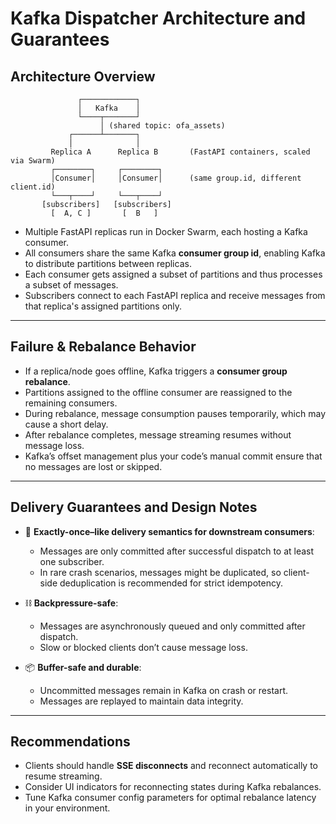 # Kafka Dispatcher Architecture and Guarantees

## Architecture Overview

```
               ┌────────────┐
               │   Kafka    │
               └────┬───────┘
                    │ (shared topic: ofa_assets)
             ┌──────┴───────┐
             │              │
         Replica A      Replica B       (FastAPI containers, scaled via Swarm)
         ┌────────┐     ┌────────┐
         │Consumer│     │Consumer│      (same group.id, different client.id)
         └───┬────┘     └───┬────┘
       [subscribers]   [subscribers]
         [  A, C ]       [  B   ]
```

* Multiple FastAPI replicas run in Docker Swarm, each hosting a Kafka consumer.
* All consumers share the same Kafka **consumer group id**, enabling Kafka to distribute partitions between replicas.
* Each consumer gets assigned a subset of partitions and thus processes a subset of messages.
* Subscribers connect to each FastAPI replica and receive messages from that replica's assigned partitions only.

---

## Failure & Rebalance Behavior

* If a replica/node goes offline, Kafka triggers a **consumer group rebalance**.
* Partitions assigned to the offline consumer are reassigned to the remaining consumers.
* During rebalance, message consumption pauses temporarily, which may cause a short delay.
* After rebalance completes, message streaming resumes without message loss.
* Kafka’s offset management plus your code’s manual commit ensure that no messages are lost or skipped.

---

## Delivery Guarantees and Design Notes

* 🔐 **Exactly-once–like delivery semantics for downstream consumers**:

  * Messages are only committed after successful dispatch to at least one subscriber.
  * In rare crash scenarios, messages might be duplicated, so client-side deduplication is recommended for strict idempotency.

* ⛓ **Backpressure-safe**:

  * Messages are asynchronously queued and only committed after dispatch.
  * Slow or blocked clients don’t cause message loss.

* 📦 **Buffer-safe and durable**:

  * Uncommitted messages remain in Kafka on crash or restart.
  * Messages are replayed to maintain data integrity.

---

## Recommendations

* Clients should handle **SSE disconnects** and reconnect automatically to resume streaming.
* Consider UI indicators for reconnecting states during Kafka rebalances.
* Tune Kafka consumer config parameters for optimal rebalance latency in your environment.
